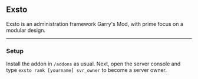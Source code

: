 ## Exsto

Exsto is an administration framework Garry's Mod, with prime focus on a modular design.

----

### Setup

Install the addon in ````/addons```` as usual. Next, open the server console and type ````exsto rank [yourname] svr_owner```` to become a server owner.
